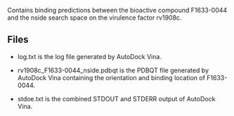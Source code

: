 Contains binding predictions between the bioactive compound F1633-0044 and the nside search space on the virulence factor rv1908c.

## Files

- log.txt is the log file generated by AutoDock Vina.

- rv1908c_F1633-0044_nside.pdbqt is the PDBQT file generated by AutoDock Vina containing the orientation and binding location of F1633-0044.

- stdoe.txt is the combined STDOUT and STDERR output of AutoDock Vina.

